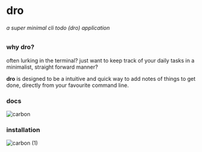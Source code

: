 # dro
###### a super minimal cli todo (dro) application



### why dro?
often lurking in the terminal? just want to keep track of your daily tasks in a minimalist, straight forward manner?

**dro** is designed to be a intuitive and quick way to add notes of things to get done, directly from your favourite command line.




### docs
![carbon](https://user-images.githubusercontent.com/58119759/199929774-af71eb4d-4b91-407c-a728-e00a49117532.png)


### installation
![carbon (1)](https://user-images.githubusercontent.com/58119759/199958734-032ee7fb-0d72-414c-a280-de6927e89c22.png)
